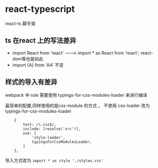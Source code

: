 # react-typescript
react-ts 脚手架

## ts 在react 上的写法差异

- import React from 'react'  --->   import * as React from 'react';    react-dom等也是如此
- import {A} from 'AA' 不变



## 样式的导入有差异

webpack 中 rule 需要使用 typings-for-css-modules-loader 来进行编译

最简单的配置,同样使用的是css-module 的方式 ， 不使用 css-loader 改为 typings-for-css-modules-loader

```
    {
        test: /\.css$/,
        include: [resolve('src')],
        use: [
            'style-loader',
            typingsForCssModulesLoader,
        ]
    },

```
导入方式改为 `import * as style './styles.css'`

